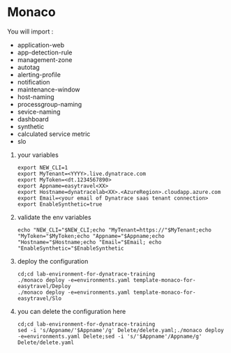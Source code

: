 # Monaco

You will import :  
- application-web 
- app-detection-rule 
- management-zone
- autotag
- alerting-profile 
- notification
- maintenance-window
- host-naming
- processgroup-naming
- sevice-naming
- dashboard
- synthetic
- calculated service metric
- slo

1) your variables  
	   
	   export NEW_CLI=1
	   export MyTenant=<YYYY>.live.dynatrace.com
	   export MyToken=<dt.1234567890>
	   export Appname=easytravel<XX>
	   export Hostname=dynatracelab<XX>.<AzureRegion>.cloudapp.azure.com
	   export Email=<your email of Dynatrace saas tenant connection>
	   export EnableSynthetic=true
  
2) validate the env variables 

       echo "NEW_CLI="$NEW_CLI;echo "MyTenant=https://"$MyTenant;echo "MyToken="$MyToken;echo "Appname="$Appname;echo "Hostname="$Hostname;echo "Email="$Email; echo "EnableSynthetic="$EnableSynthetic  

3) deploy the configuration 

       cd;cd lab-environment-for-dynatrace-training
       ./monaco deploy -e=environments.yaml template-monaco-for-easytravel/Deploy
       ./monaco deploy -e=environments.yaml template-monaco-for-easytravel/Slo
	 
4) you can delete the configuration here 

       cd;cd lab-environment-for-dynatrace-training
       sed -i 's/Appname/'$Appname'/g' Delete/delete.yaml;./monaco deploy -e=environments.yaml Delete;sed -i 's/'$Appname'/Appname/g' Delete/delete.yaml
